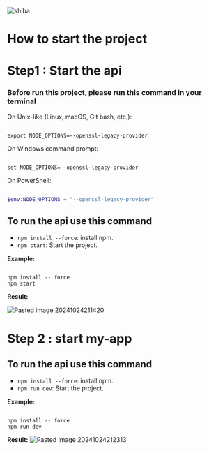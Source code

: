 ![shiba](https://github.com/user-attachments/assets/966f7f5b-ef21-47a3-9d03-1fa7bd948a30)

# How to start the project 


# Step1 : Start the api  

### Before run this project, please run this command in your terminal

On Unix-like (Linux, macOS, Git bash, etc.):
  
```Unix

export NODE_OPTIONS=--openssl-legacy-provider

```

On Windows command prompt:
  
```Windows command prompt

set NODE_OPTIONS=--openssl-legacy-provider

```

On PowerShell:

```PowerShell

$env:NODE_OPTIONS = "--openssl-legacy-provider"

```

## To run the api use this command

  
- `npm install --force`: install npm.
- `npm start`: Start the project.

**Example:**

  
```command Prompt

npm install -- force
npm start

```

  

**Result:**

![Pasted image 20241024211420](https://github.com/user-attachments/assets/c9fbe39c-aa1a-4e92-88c4-2eb985a8854d)



# Step 2 : start my-app
  

## To run the api use this command

  
- `npm install --force`: install npm.
- `npm run dev`: Start the project.

**Example:**

  
```command Prompt

npm install -- force
npm run dev

```

**Result:**
![Pasted image 20241024212313](https://github.com/user-attachments/assets/257b844c-36da-4e7c-b1bd-f6faa50b143c)

